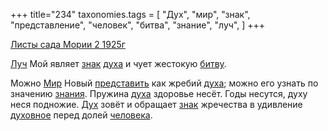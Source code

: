 +++
title="234"
taxonomies.tags = [
 "Дух",
 "мир",
 "знак",
 "представление",
 "человек",
 "битва",
 "знание",
 "луч",
]
+++

[Листы сада Мории 2 1925г](/agni/1925)

[Луч](/tags/луч) Мой являет [знак](/tags/знак) [духа](/tags/[Дух](/tags/Дух)) и чует жестокую [битву](/tags/битва).   

Можно [Мир](/tags/мир) Новый [представить](/tags/представление) как жребий [духа](/tags/[Дух](/tags/Дух)); можно его узнать по значению [знания](/tags/знание). Пружина [духа](/tags/[Дух](/tags/Дух)) здоровье несёт. Годы несутся, духу неся подножие. [Дух](/tags/Дух) зовёт и обращает [знак](/tags/знак) жречества в удивление [духовное](/tags/Дух) перед долей [человека](/tags/человек).   

